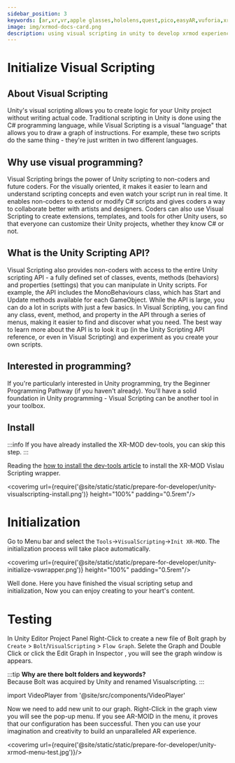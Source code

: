 ```yaml
---
sidebar_position: 3
keywords: [ar,xr,vr,apple glasses,hololens,quest,pico,easyAR,vuforia,xrmod,mod,doc,metaverse,facebook,meta,unity]
image: img/xrmod-docs-card.png
description: using visual scripting in unity to develop xrmod experience case
---
```


# Initialize Visual Scripting

## About Visual Scripting

Unity's visual scripting allows you to create logic for your Unity project without writing actual code. Traditional scripting in Unity is done using the C# programming language, while Visual Scripting is a visual "language" that allows you to draw a graph of instructions. For example, these two scripts do the same thing - they're just written in two different languages.

## Why use visual programming?

Visual Scripting brings the power of Unity scripting to non-coders and future coders. For the visually oriented, it makes it easier to learn and understand scripting concepts and even watch your script run in real time. It enables non-coders to extend or modify C# scripts and gives coders a way to collaborate better with artists and designers. Coders can also use Visual Scripting to create extensions, templates, and tools for other Unity users, so that everyone can customize their Unity projects, whether they know C# or not.

## What is the Unity Scripting API?

Visual Scripting also provides non-coders with access to the entire Unity scripting API - a fully defined set of classes, events, methods (behaviors) and properties (settings) that you can manipulate in Unity scripts. For example, the API includes the MonoBehaviours class, which has Start and Update methods available for each GameObject. While the API is large, you can do a lot in scripts with just a few basics. In Visual Scripting, you can find any class, event, method, and property in the API through a series of menus, making it easier to find and discover what you need. The best way to learn more about the API is to look it up (in the Unity Scripting API reference, or even in Visual Scripting) and experiment as you create your own scripts.

## Interested in programming?

If you're particularly interested in Unity programming, try the Beginner Programming Pathway (if you haven't already). You'll have a solid foundation in Unity programming - Visual Scripting can be another tool in your toolbox.


## Install

:::info
If you have already installed the XR-MOD dev-tools, you can skip this step.
:::

Reading the [how to install the dev-tools article](install-xrmod-dev-tools) to install the XR-MOD Vislau Scripting wrapper.

<coverimg  url={require('@site/static/static/prepare-for-developer/unity-visualscripting-install.png')} height="100%" padding="0.5rem"/>


# Initialization

Go to Menu bar and select the `Tools`->`VisualScripting`->`Init XR-MOD`. The initialization process will take place automatically.

<coverimg  url={require('@site/static/static/prepare-for-developer/unity-initialize-vswrapper.png')} height="100%" padding="0.5rem"/>

Well done. Here you have finished the visual scripting setup and initialization, Now you can enjoy creating to your heart's content.

# Testing

In Unity Editor Project Panel Right-Click to create a new file of Bolt graph by `Create` > `Bolt`/`VisualScripting` > `Flow Graph`. Selete the Graph and Double Click or click the Edit Graph in Inspector ,  you will see the graph window is appears.

:::tip
**Why are there bolt folders and keywords?**  
Because Bolt was acquired by Unity and renamed Visualscripting.
:::

import VideoPlayer from '@site/src/components/VideoPlayer'

<VideoPlayer src="/static/videos/CreateVisualScripting.mp4" className="custom-video-showcase" />


Now we need to add new unit to our graph. Right-Click  in the graph view you will see the pop-up menu. If you see AR-MOID in the menu, it proves that our configuration has been successful. Then you can use your imagination and creativity to build an unparalleled AR experience.

<coverimg  url={require('@site/static/static/prepare-for-developer/unity-xrmod-menu-test.jpg')}/>